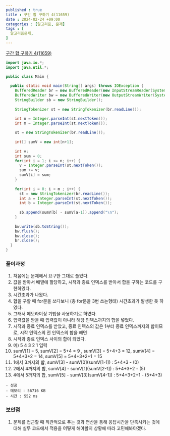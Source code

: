 ```yaml
---
published : true
title : 구간 합 구하기 4(11659)
date : 2024-02-24 +09:00
categories : [알고리즘, 문제]
tags : [
  알고리즘문제,
]
---
```

<!-- ![](/assets/img/Spring/aaaa.png){:style="border:1px solid #eaeaea; border-radius: 7px; padding: 0px;" } -->
<!-- ![](/assets/img/alg/4-1.png){:style="width:1000px" } -->

<a href="https://www.acmicpc.net/problem/11659" target="_blank">구간 합 구하기 4(11659)</a>

```java
import java.io.*;
import java.util.*;

public class Main {
  
  public static void main(String[] args) throws IOException {
    BufferedReader br = new BufferedReader(new InputStreamReader(System.in));
    BufferedWriter bw = new BufferedWriter(new OutputStreamWriter(System.out));
    StringBuilder sb = new StringBuilder();
    
    StringTokenizer st = new StringTokenizer(br.readLine());

    int n = Integer.parseInt(st.nextToken());
    int m = Integer.parseInt(st.nextToken());
    
    st = new StringTokenizer(br.readLine());
    
    int[] sumV = new int[n+1];
    
    int v;
    int sum = 0;
    for(int i = 1; i <= n; i++) {
      v = Integer.parseInt(st.nextToken());
      sum += v;
      sumV[i] = sum;
    }
    
    for(int i = 0; i < m ; i++) {
      st = new StringTokenizer(br.readLine());
      int a = Integer.parseInt(st.nextToken());
      int b = Integer.parseInt(st.nextToken());
      
      sb.append(sumV[b] - sumV[a-1]).append("\n");
    }
    
    bw.write(sb.toString());
    bw.flush();
    bw.close();
    br.close();
  }
}
```

### 풀이과정
1. 처음에는 문제에서 요구한 그대로 풀었다.
2. 값을 받아서 배열에 할당하고, 시작과 종료 인덱스를 받아서 합을 구하는 코드를 구현하였다.
3. 시간초과가 나왔다.
4. 합을 구할 때 for문을 쓰다보니 (총 for문을 3번 쓰는형태) 시간초과가 발생한 듯 하였다.
5. 그래서 메모라이징 기법을 사용하기로 하였다.
6. 입력값을 받을 때 입력값이 아니라 해당 인덱스까지의 합을 넣었다.
7. 시작과 종료 인덱스를 받았고, 종료 인덱스의 값은 1부터 종료 인덱스까지의 합이므로, 시작 인덱스의 전 인덱스의 합을 빼면
8. 시작과 종료 인덱스 사이의 합이 되었다.
9. 예) 5 4 3 2 1 입력
10. sumV[1] = 5, sumV[2] = 5+4 = 9 , sumV[3] = 5+4+3 = 12, sumV[4] = 5+4+3+2 = 14, sumV[5] = 5+4+3+2+1 = 15
11. 1에서 3까지의 합, sumV[3] - sumV[0]\(sumV[1-1]) : 5+4+3 - (0)
12. 2에서 4까지의 합, sumV[4] - sumV[1]\(sumV[2-1]) : 5+4+3+2 - (5)
13. 4에서 5까지의 합, sumV[5] - sumV[3]\(sumV[4-1]) : 5+4+3+2+1 - (5+4+3)

```
- 성공
- 메모리 : 56716 KB
- 시간 : 552 ms
```

### 보안점
1. 문제를 접근할 때 직관적으로 푸는 것과 연산을 통해 응답시간을 단축시키는 것에 대해 실무 코드에서 적용을 어떻게 해야할지 상황에 따라 고민해봐야겠다.

